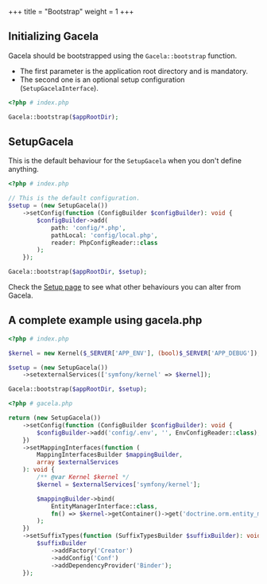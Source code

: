 +++
title = "Bootstrap"
weight = 1
+++

## Initializing Gacela

Gacela should be bootstrapped using the `Gacela::bootstrap` function.<br>
- The first parameter is the application root directory and is mandatory.
- The second one is an optional setup configuration (`SetupGacelaInterface`).

```php
<?php # index.php

Gacela::bootstrap($appRootDir);
```

## SetupGacela
This is the default behaviour for the `SetupGacela` when you don't define anything. 

```php
<?php # index.php

// This is the default configuration.
$setup = (new SetupGacela())
    ->setConfig(function (ConfigBuilder $configBuilder): void {
        $configBuilder->add(
            path: 'config/*.php',
            pathLocal: 'config/local.php',
            reader: PhpConfigReader::class
        );
    });

Gacela::bootstrap($appRootDir, $setup);
```

Check the [Setup page](/docs/setup/) to see what other behaviours you can alter from Gacela.

## A complete example using gacela.php

```php
<?php # index.php

$kernel = new Kernel($_SERVER['APP_ENV'], (bool)$_SERVER['APP_DEBUG']);

$setup = (new SetupGacela())
    ->setexternalServices(['symfony/kernel' => $kernel]);

Gacela::bootstrap($appRootDir, $setup);
```

```php
<?php # gacela.php

return (new SetupGacela())
    ->setConfig(function (ConfigBuilder $configBuilder): void {
        $configBuilder->add('config/.env', '', EnvConfigReader::class);
    })
    ->setMappingInterfaces(function (
        MappingInterfacesBuilder $mappingBuilder,
        array $externalServices
    ): void {
        /** @var Kernel $kernel */
        $kernel = $externalServices['symfony/kernel'];

        $mappingBuilder->bind(
            EntityManagerInterface::class,
            fn() => $kernel->getContainer()->get('doctrine.orm.entity_manager')
        );
    })
    ->setSuffixTypes(function (SuffixTypesBuilder $suffixBuilder): void {
        $suffixBuilder
            ->addFactory('Creator')
            ->addConfig('Conf')
            ->addDependencyProvider('Binder');
    });
```
